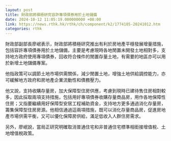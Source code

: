 ```yaml
---
layout: post
title: 財政部將積極研究容許專項債券用於土地儲備
date: 2024-10-12 11:05:19.000000000 +08:00
link: https://news.rthk.hk/rthk/ch/component/k2/1774185-20241012.htm
categories: rthk
---
```


財政部副部長廖岷表示，財政部將積極研究推出有利於房地產平穩發展增量措施，包括容許專項債券用於土地儲備，主要是考慮現時各地閒置未開發土地相對多，支持地方政府使用專項債券，回收符合條件的閒置存量土地，有需要的地區亦可以用於新增土地儲備專案。

他指政策可以調節土地市場供需關係，減少閒置土地，增強土地供給調控能力，亦可緩解地方政府和房地產企業流動性和債務壓力。

他又說，支持收購存量房，加大保障型住房供應，考慮到現時已建待售住房相對較多，因此採取兩項支持措施，包括用好專項債券收購存量商品房，用作各地保障性住房；又指要繼續用好保障型安居工程補助資金，支持地方更多通過消化存量房，籌集保障型住房房源。他相信通過這兩項措施，既可以消化存量商品房，促進房地產市場供需平衡，又可以優化保障房供給，滿足低收入人群住房需求。

另外，廖岷說，當局正研究明確取消普通住宅和非普通住宅標準相銜接增值稅、土地增值稅政策。
